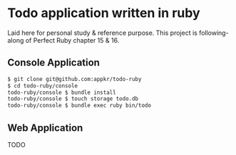 # Todo application written in ruby

Laid here for personal study & reference purpose. This project is following-along of Perfect Ruby chapter 15 & 16.

## Console Application

```sh
$ git clone git@github.com:appkr/todo-ruby
$ cd todo-ruby/console
todo-ruby/console $ bundle install
todo-ruby/console $ touch storage todo.db
todo-ruby/console $ bundle exec ruby bin/todo
```

## Web Application

TODO